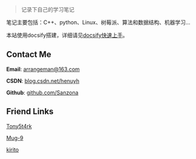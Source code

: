 > 记录下自己的学习笔记

笔记主要包括：C++、python、Linux、树莓派、算法和数据结构、机器学习...



本站使用docsify搭建，详细请见[docsify快速上手](http://sanzo.top/#/post/其他/docsify)。





## Contact Me

**Email**: arrangeman@163.com

**CSDN**: [blog.csdn.net/henuyh](https://blog.csdn.net/henuyh)

**Github**: [github.com/Sanzona](https://github.com/Sanzona)



## Friend Links

[Tony5t4rk](http://tony5t4rk.cn/)

[Mug-9](http://orzff.cn/)

[kirito](http://www.yesiare.cn/)

